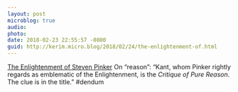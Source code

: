 ```yaml
---
layout: post
microblog: true
audio: 
photo: 
date: 2018-02-23 22:55:57 -0800
guid: http://kerim.micro.blog/2018/02/24/the-enlightenment-of.html
---
```

[The Enlightenment of Steven Pinker](http://www.abc.net.au/religion/articles/2018/02/20/4806696.htm) On “reason”: “Kant, whom Pinker rightly regards as emblematic of the Enlightenment, is the _Critique of Pure Reason_. The clue is in the title.” #dendum
